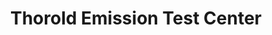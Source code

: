 ---
title: "Thorold Emission Test Center"
url: /thorold/thorold-emission-test-center/
shop: Autowerkstatt
---